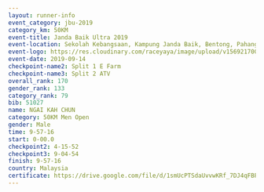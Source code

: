 ```yaml
---
layout: runner-info 
event_category: jbu-2019 
category_km: 50KM 
event-title: Janda Baik Ultra 2019
event-location: Sekolah Kebangsaan, Kampung Janda Baik, Bentong, Pahang, Malaysia 
event-logo: https://res.cloudinary.com/raceyaya/image/upload/v1569217009/logo/janda-baik_vch1pc.jpg 
event-date: 2019-09-14 
checkpoint-name2: Split 1 E Farm 
checkpoint-name3: Split 2 ATV 
overall_rank: 170
gender_rank: 133
category_rank: 79
bib: 51027
name: NGAI KAH CHUN
category: 50KM Men Open
gender: Male
time: 9-57-16
start: 0-00.0
checkpoint2: 4-15-52
checkpoint3: 9-04-54
finish: 9-57-16
country: Malaysia
certificate: https://drive.google.com/file/d/1smUcPTSdaUvvwKRf_7DJ4qFBPnF4MkrD/view?usp=sharing
---
```

